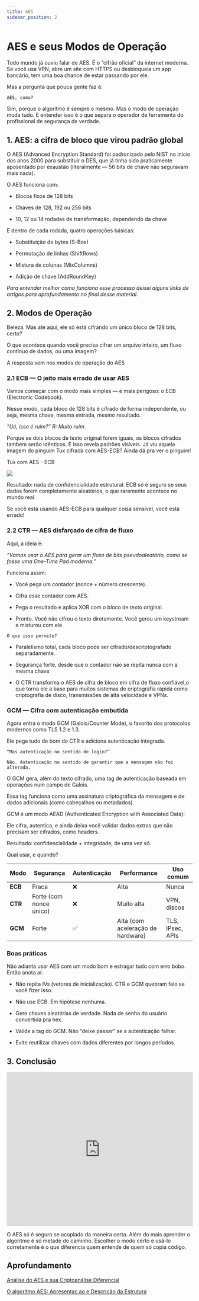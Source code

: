 ```yaml
---
title: AES
sidebar_position: 2
---
```


# AES e seus Modos de Operação 

Todo mundo já ouviu falar de AES. É o “cifrão oficial” da internet moderna. Se você usa VPN, abre um site com HTTPS ou desbloqueia um app bancário, tem uma boa chance de estar passando por ele.

Mas a pergunta que pouca gente faz é:

```AES, como?```

Sim, porque o algoritmo é sempre o mesmo. Mas o modo de operação muda tudo.
E entender isso é o que separa o operador de ferramenta do profissional de segurança de verdade.

## 1. AES: a cifra de bloco que virou padrão global

O AES (Advanced Encryption Standard) foi padronizado pelo NIST no início dos anos 2000 para substituir o DES, que já tinha sido praticamente aposentado por exaustão (literalmente — 56 bits de chave não seguravam mais nada).

O AES funciona com:

- Blocos fixos de 128 bits

- Chaves de 128, 192 ou 256 bits

- 10, 12 ou 14 rodadas de transformação, dependendo da chave

E dentro de cada rodada, quatro operações básicas:

- Substituição de bytes (S-Box)

- Permutação de linhas (ShiftRows)

- Mistura de colunas (MixColumns)

- Adição de chave (AddRoundKey)

_Para entender melhor como funciona esse processo deixei alguns links de artigos para aprofundamento no final desse material._


## 2. Modos de Operação

Beleza. Mas até aqui, ele só está cifrando um único bloco de 128 bits, certo?

O que acontece quando você precisa cifrar um arquivo inteiro, um fluxo contínuo de dados, ou uma imagem?

A resposta vem nos modos de operação do AES

### 2.1 ECB — O jeito mais errado de usar AES
Vamos começar com o modo mais simples — e mais perigoso: o ECB (Electronic Codebook).

Nesse modo, cada bloco de 128 bits é cifrado de forma independente, ou seja, mesma chave, mesma entrada, mesmo resultado.

_“Ué, isso é ruim?”_
_R: Muito ruim._

Porque se dois blocos de texto original forem iguais, os blocos cifrados também serão idênticos.
E isso revela padrões visíveis. Já viu aquela imagem do pinguim Tux cifrada com AES-ECB? Ainda dá pra ver o pinguim!

<p style={{textAlign: 'center'}}> Tux com AES - ECB</p>

<div style={{textAlign: 'center'}}>
    <img src="../../../img/ecb_problem.jpg " />
</div>
<p></p>

Resultado: nada de confidencialidade estrutural. ECB só é seguro se seus dados forem completamente aleatórios, o que raramente acontece no mundo real.

Se você está usando AES-ECB para qualquer coisa sensível, você está errado!

### 2.2 CTR — AES disfarçado de cifra de fluxo

Aqui, a ideia é:

_“Vamos usar o AES para gerar um fluxo de bits pseudoaleatório, como se fosse uma One-Time Pad moderna.”_

Funciona assim:

- Você pega um contador (nonce + número crescente).

- Cifra esse contador com AES.

- Pega o resultado e aplica XOR com o bloco de texto original.

- Pronto. Você não cifrou o texto diretamente. Você gerou um keystream e misturou com ele.

```O que isso permite?```

- Paralelismo total, cada bloco pode ser cifrado/descriptografado separadamente.

- Segurança forte, desde que o contador não se repita nunca com a mesma chave

- O CTR transforma o AES de cifra de bloco em cifra de fluxo confiável,o que torna ele a base para muitos sistemas de criptografia rápida como criptografia de disco, transmissões de alta velocidade e VPNs.

### GCM — Cifra com autenticação embutida

Agora entra o modo GCM (Galois/Counter Mode), o favorito dos protocolos modernos como TLS 1.2 e 1.3.

Ele pega tudo de bom do CTR e adiciona autenticação integrada.

```“Mas autenticação no sentido de login?”```

```Não. Autenticação no sentido de garantir que a mensagem não foi alterada.```

O GCM gera, além do texto cifrado, uma tag de autenticação baseada em operações num campo de Galois.

Essa tag funciona como uma assinatura criptográfica da mensagem e de dados adicionais (como cabeçalhos ou metadados).

GCM é um modo AEAD (Authenticated Encryption with Associated Data):

Ele cifra, autentica, e ainda deixa você validar dados extras que não precisam ser cifrados, como headers.

Resultado: confidencialidade + integridade, de uma vez só.

Qual usar, e quando?

| Modo    | Segurança               | Autenticação | Performance                       | Uso comum        |
| ------- | ----------------------- | ------------ | --------------------------------- | ---------------- |
| **ECB** | Fraca                   | ❌            | Alta                              | Nunca            |
| **CTR** | Forte (com nonce único) | ❌            | Muito alta                        | VPN, discos      |
| **GCM** | Forte                   | ✅            | Alta (com aceleração de hardware) | TLS, IPsec, APIs |

### Boas práticas

Não adianta usar AES com um modo bom e estragar tudo com erro bobo. Então anota aí:

- Não repita IVs (vetores de inicialização). CTR e GCM quebram feio se você fizer isso.

- Não use ECB. Em hipótese nenhuma.

- Gere chaves aleatórias de verdade. Nada de senha do usuário convertida pra hex.

- Valide a tag do GCM. Não “deixe passar” se a autenticação falhar.

- Evite reutilizar chaves com dados diferentes por longos períodos.

## 3. Conclusão

<iframe width="100%" height="415" src="https://www.youtube.com/embed/0JEDinS6Vlk?si=Sjuxw2kvWCkRA9Fp" title="YouTube video player" frameborder="0" allow="accelerometer; autoplay; clipboard-write; encrypted-media; gyroscope; picture-in-picture; web-share" referrerpolicy="strict-origin-when-cross-origin" allowfullscreen></iframe>

O AES só é seguro se acoplado da maneira certa. Além do mais aprender o algoritmo é só metade do caminho. Escolher o modo certo e usá-lo corretamente é o que diferencia quem entende de quem só copia código.

## Aprofundamento

[Análise do AES e sua Criptoanálise Diferencial](https://lume.ufrgs.br/bitstream/handle/10183/54139/000855639.pdf?sequence=1)

[O algoritmo AES: Apresentac¸ao e Descrição da Estrutura](https://www.lncc.br/~borges/doc/O%20algoritmo%20AES%20Apresentacao%20e%20Descricao%20da%20Estrura.pdf)